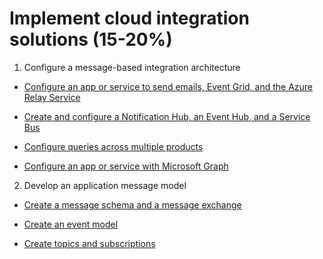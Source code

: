 # Implement cloud integration solutions (15-20%)

1. Configure a message-based integration architecture

  * [Configure an app or service to send emails, Event Grid, and the Azure Relay Service](https://github.com/jgoergen/Azure202Prep/blob/master/ImplementCloudIntegrationSolutions/ConfigureAnAppOrServiceToSendEmailsEventGridAndTheAzureRelayService.md)
    
  * [Create and configure a Notification Hub, an Event Hub, and a Service Bus](https://github.com/jgoergen/Azure202Prep/blob/master/ImplementCloudIntegrationSolutions/CreateAndConfigureANotificationHubAnEventHubAndAServiceBus.md)
    
  * [Configure queries across multiple products](https://github.com/jgoergen/Azure202Prep/blob/master/ImplementCloudIntegrationSolutions/ConfigureQueriesAcrossMultipleProducts.md)
    
  * [Configure an app or service with Microsoft Graph](https://github.com/jgoergen/Azure202Prep/blob/master/ImplementCloudIntegrationSolutions/ConfigureAnAppOrServiceWithMicrosoftGraph.md)

2. Develop an application message model

  * [Create a message schema and a message exchange](https://github.com/jgoergen/Azure202Prep/blob/master/ImplementCloudIntegrationSolutions/CreateAMessageSchemaAndAMessageExchange.md)
    
  * [Create an event model](https://github.com/jgoergen/Azure202Prep/blob/master/ImplementCloudIntegrationSolutions/CreateAnEventModel.md)
    
  * [Create topics and subscriptions](https://github.com/jgoergen/Azure202Prep/blob/master/ImplementCloudIntegrationSolutions/CreateTopicsAndSubscriptions.md)